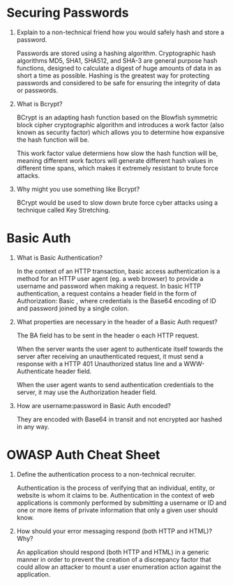 # Securing Passwords

1. Explain to a non-technical friend how you would safely hash and store a password.

    Passwords are stored using a hashing algorithm. Cryptographic hash algorithms MD5, SHA1, SHA512, and SHA-3 are general purpose hash functions, designed to calculate a digest of huge amounts of data in as short a time as possible. Hashing is the greatest way for protecting passwords and considered to be safe for ensuring the integrity of data or passwords.

2. What is Bcrypt?

    BCrypt is an adapting hash function based on the Blowfish symmetric block cipher cryptographic algorithm and introduces a work factor (also known as security factor) which allows you to determine how expansive the hash function will be.
    
    This work factor value determiens how slow the hash function will be, meaning different work factors will generate different hash values in different time spans, which makes it extremely resistant to brute force attacks.

3. Why might you use something like Bcrypt?

    BCrypt would be used to slow down brute force cyber attacks using a technique called Key Stretching.
    

# Basic Auth

1. What is Basic Authentication?

    In the context of an HTTP transaction, basic access authentication is a method for an HTTP user agent (eg. a web browser) to provide a username and password when making a request. In basic HTTP authentication, a request contains a header field in the form of Authorization: Basic <credentials>, where credentials is the Base64 encoding of ID and password joined by a single colon.

2. What properties are necessary in the header of a Basic Auth request?

    The BA field has to be sent in the header o each HTTP request.
  
    When the server wants the user agent to authenticate itself towards the server after receiving an unauthenticated request, it must send a response with a HTTP 401 Unauthorized status line and a WWW-Authenticate header field.
  
    When the user agent wants to send authentication credentials to the server, it may use the Authorization header field.

3. How are username:password in Basic Auth encoded?
  
    They are encoded with Base64 in transit and not encrypted aor hashed in any way.
  
# OWASP Auth Cheat Sheet
  
1. Define the authentication process to a non-technical recruiter.

    Authentication is the process of verifying that an individual, entity, or website is whom it claims to be. Authentication in the context of web applications is commonly performed by submitting a username or ID and one or more items of private information that only a given user should know.
  
2. How should your error messaging respond (both HTTP and HTML)? Why?

    An application should respond (both HTTP and HTML) in a generic manner in order to prevent the creation of a discrepancy factor that could allow an attacker to mount a user enumeration action against the application.
